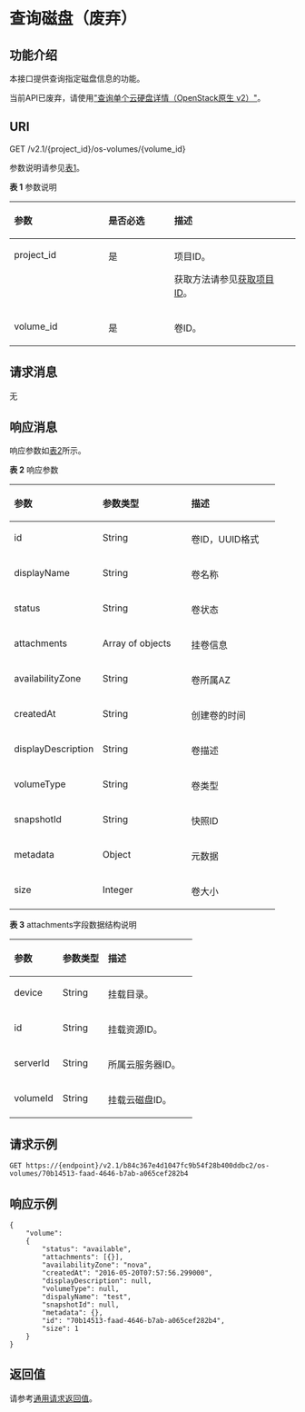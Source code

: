# 查询磁盘（废弃）<a name="ZH-CN_TOPIC_0065817711"></a>

## 功能介绍<a name="zh-cn_topic_0057973212_section18673210"></a>

本接口提供查询指定磁盘信息的功能。

当前API已废弃，请使用["查询单个云硬盘详情（OpenStack原生 v2）"](https://support.huaweicloud.com/api-evs/evs_04_2070.html)。

## URI<a name="zh-cn_topic_0057973212_section33841163"></a>

GET /v2.1/\{project\_id\}/os-volumes/\{volume\_id\}

参数说明请参见[表1](#zh-cn_topic_0057973212_table2814978410562)。

**表 1**  参数说明

<a name="zh-cn_topic_0057973212_table2814978410562"></a>
<table><thead align="left"><tr id="zh-cn_topic_0057973212_row4149654710562"><th class="cellrowborder" valign="top" width="33%" id="mcps1.2.4.1.1"><p id="p5187119"><a name="p5187119"></a><a name="p5187119"></a>参数</p>
</th>
<th class="cellrowborder" valign="top" width="23%" id="mcps1.2.4.1.2"><p id="p17503500"><a name="p17503500"></a><a name="p17503500"></a>是否必选</p>
</th>
<th class="cellrowborder" valign="top" width="44%" id="mcps1.2.4.1.3"><p id="p8497414"><a name="p8497414"></a><a name="p8497414"></a>描述</p>
</th>
</tr>
</thead>
<tbody><tr id="zh-cn_topic_0057973212_row3491217610562"><td class="cellrowborder" valign="top" width="33%" headers="mcps1.2.4.1.1 "><p id="zh-cn_topic_0057973212_p931403110562"><a name="zh-cn_topic_0057973212_p931403110562"></a><a name="zh-cn_topic_0057973212_p931403110562"></a>project_id</p>
</td>
<td class="cellrowborder" valign="top" width="23%" headers="mcps1.2.4.1.2 "><p id="zh-cn_topic_0057973212_p1623904210562"><a name="zh-cn_topic_0057973212_p1623904210562"></a><a name="zh-cn_topic_0057973212_p1623904210562"></a>是</p>
</td>
<td class="cellrowborder" valign="top" width="44%" headers="mcps1.2.4.1.3 "><p id="p37593705"><a name="p37593705"></a><a name="p37593705"></a>项目ID。</p>
<p id="p1180512217438"><a name="p1180512217438"></a><a name="p1180512217438"></a>获取方法请参见<a href="获取项目ID.md">获取项目ID</a>。</p>
</td>
</tr>
<tr id="zh-cn_topic_0057973212_row168831648104912"><td class="cellrowborder" valign="top" width="33%" headers="mcps1.2.4.1.1 "><p id="zh-cn_topic_0057973212_p588311484495"><a name="zh-cn_topic_0057973212_p588311484495"></a><a name="zh-cn_topic_0057973212_p588311484495"></a>volume_id</p>
</td>
<td class="cellrowborder" valign="top" width="23%" headers="mcps1.2.4.1.2 "><p id="zh-cn_topic_0057973212_p5883148154912"><a name="zh-cn_topic_0057973212_p5883148154912"></a><a name="zh-cn_topic_0057973212_p5883148154912"></a>是</p>
</td>
<td class="cellrowborder" valign="top" width="44%" headers="mcps1.2.4.1.3 "><p id="zh-cn_topic_0057973212_p788310481495"><a name="zh-cn_topic_0057973212_p788310481495"></a><a name="zh-cn_topic_0057973212_p788310481495"></a>卷ID。</p>
</td>
</tr>
</tbody>
</table>

## 请求消息<a name="zh-cn_topic_0057973212_section41255355"></a>

无

## 响应消息<a name="zh-cn_topic_0057973212_section35753879"></a>

响应参数如[表2](#zh-cn_topic_0057973212_table27581142)所示。

**表 2**  响应参数

<a name="zh-cn_topic_0057973212_table27581142"></a>
<table><thead align="left"><tr id="zh-cn_topic_0057973212_row31073981"><th class="cellrowborder" valign="top" width="33.33333333333333%" id="mcps1.2.4.1.1"><p id="p62404314"><a name="p62404314"></a><a name="p62404314"></a>参数</p>
</th>
<th class="cellrowborder" valign="top" width="33.33333333333333%" id="mcps1.2.4.1.2"><p id="p3528183"><a name="p3528183"></a><a name="p3528183"></a>参数类型</p>
</th>
<th class="cellrowborder" valign="top" width="33.33333333333333%" id="mcps1.2.4.1.3"><p id="p17347392"><a name="p17347392"></a><a name="p17347392"></a>描述</p>
</th>
</tr>
</thead>
<tbody><tr id="zh-cn_topic_0057973212_row49449215"><td class="cellrowborder" valign="top" width="33.33333333333333%" headers="mcps1.2.4.1.1 "><p id="zh-cn_topic_0057973212_p45963511"><a name="zh-cn_topic_0057973212_p45963511"></a><a name="zh-cn_topic_0057973212_p45963511"></a>id</p>
</td>
<td class="cellrowborder" valign="top" width="33.33333333333333%" headers="mcps1.2.4.1.2 "><p id="zh-cn_topic_0057973212_p32056895"><a name="zh-cn_topic_0057973212_p32056895"></a><a name="zh-cn_topic_0057973212_p32056895"></a>String</p>
</td>
<td class="cellrowborder" valign="top" width="33.33333333333333%" headers="mcps1.2.4.1.3 "><p id="zh-cn_topic_0057973212_p6109664"><a name="zh-cn_topic_0057973212_p6109664"></a><a name="zh-cn_topic_0057973212_p6109664"></a>卷ID，UUID格式</p>
</td>
</tr>
<tr id="zh-cn_topic_0057973212_row54986980"><td class="cellrowborder" valign="top" width="33.33333333333333%" headers="mcps1.2.4.1.1 "><p id="zh-cn_topic_0057973212_p24760409"><a name="zh-cn_topic_0057973212_p24760409"></a><a name="zh-cn_topic_0057973212_p24760409"></a>displayName</p>
</td>
<td class="cellrowborder" valign="top" width="33.33333333333333%" headers="mcps1.2.4.1.2 "><p id="zh-cn_topic_0057973212_p59436098"><a name="zh-cn_topic_0057973212_p59436098"></a><a name="zh-cn_topic_0057973212_p59436098"></a>String</p>
</td>
<td class="cellrowborder" valign="top" width="33.33333333333333%" headers="mcps1.2.4.1.3 "><p id="zh-cn_topic_0057973212_p57742226"><a name="zh-cn_topic_0057973212_p57742226"></a><a name="zh-cn_topic_0057973212_p57742226"></a>卷名称</p>
</td>
</tr>
<tr id="zh-cn_topic_0057973212_row49917988"><td class="cellrowborder" valign="top" width="33.33333333333333%" headers="mcps1.2.4.1.1 "><p id="zh-cn_topic_0057973212_p16825232"><a name="zh-cn_topic_0057973212_p16825232"></a><a name="zh-cn_topic_0057973212_p16825232"></a>status</p>
</td>
<td class="cellrowborder" valign="top" width="33.33333333333333%" headers="mcps1.2.4.1.2 "><p id="zh-cn_topic_0057973212_p20666548"><a name="zh-cn_topic_0057973212_p20666548"></a><a name="zh-cn_topic_0057973212_p20666548"></a>String</p>
</td>
<td class="cellrowborder" valign="top" width="33.33333333333333%" headers="mcps1.2.4.1.3 "><p id="zh-cn_topic_0057973212_p33321799"><a name="zh-cn_topic_0057973212_p33321799"></a><a name="zh-cn_topic_0057973212_p33321799"></a>卷状态</p>
</td>
</tr>
<tr id="zh-cn_topic_0057973212_row31460736"><td class="cellrowborder" valign="top" width="33.33333333333333%" headers="mcps1.2.4.1.1 "><p id="zh-cn_topic_0057973212_p65291693"><a name="zh-cn_topic_0057973212_p65291693"></a><a name="zh-cn_topic_0057973212_p65291693"></a>attachments</p>
</td>
<td class="cellrowborder" valign="top" width="33.33333333333333%" headers="mcps1.2.4.1.2 "><p id="zh-cn_topic_0057973212_p54135799"><a name="zh-cn_topic_0057973212_p54135799"></a><a name="zh-cn_topic_0057973212_p54135799"></a>Array of objects</p>
</td>
<td class="cellrowborder" valign="top" width="33.33333333333333%" headers="mcps1.2.4.1.3 "><p id="zh-cn_topic_0057973212_p44871424"><a name="zh-cn_topic_0057973212_p44871424"></a><a name="zh-cn_topic_0057973212_p44871424"></a>挂卷信息</p>
</td>
</tr>
<tr id="zh-cn_topic_0057973212_row1189633"><td class="cellrowborder" valign="top" width="33.33333333333333%" headers="mcps1.2.4.1.1 "><p id="zh-cn_topic_0057973212_p29251466"><a name="zh-cn_topic_0057973212_p29251466"></a><a name="zh-cn_topic_0057973212_p29251466"></a>availabilityZone</p>
</td>
<td class="cellrowborder" valign="top" width="33.33333333333333%" headers="mcps1.2.4.1.2 "><p id="zh-cn_topic_0057973212_p20558515"><a name="zh-cn_topic_0057973212_p20558515"></a><a name="zh-cn_topic_0057973212_p20558515"></a>String</p>
</td>
<td class="cellrowborder" valign="top" width="33.33333333333333%" headers="mcps1.2.4.1.3 "><p id="zh-cn_topic_0057973212_p62709254"><a name="zh-cn_topic_0057973212_p62709254"></a><a name="zh-cn_topic_0057973212_p62709254"></a>卷所属AZ</p>
</td>
</tr>
<tr id="zh-cn_topic_0057973212_row27512376"><td class="cellrowborder" valign="top" width="33.33333333333333%" headers="mcps1.2.4.1.1 "><p id="zh-cn_topic_0057973212_p13910022"><a name="zh-cn_topic_0057973212_p13910022"></a><a name="zh-cn_topic_0057973212_p13910022"></a>createdAt</p>
</td>
<td class="cellrowborder" valign="top" width="33.33333333333333%" headers="mcps1.2.4.1.2 "><p id="zh-cn_topic_0057973212_p52970008"><a name="zh-cn_topic_0057973212_p52970008"></a><a name="zh-cn_topic_0057973212_p52970008"></a>String</p>
</td>
<td class="cellrowborder" valign="top" width="33.33333333333333%" headers="mcps1.2.4.1.3 "><p id="zh-cn_topic_0057973212_p46529834"><a name="zh-cn_topic_0057973212_p46529834"></a><a name="zh-cn_topic_0057973212_p46529834"></a>创建卷的时间</p>
</td>
</tr>
<tr id="zh-cn_topic_0057973212_row16115327"><td class="cellrowborder" valign="top" width="33.33333333333333%" headers="mcps1.2.4.1.1 "><p id="zh-cn_topic_0057973212_p30273100"><a name="zh-cn_topic_0057973212_p30273100"></a><a name="zh-cn_topic_0057973212_p30273100"></a>displayDescription</p>
</td>
<td class="cellrowborder" valign="top" width="33.33333333333333%" headers="mcps1.2.4.1.2 "><p id="zh-cn_topic_0057973212_p36202017"><a name="zh-cn_topic_0057973212_p36202017"></a><a name="zh-cn_topic_0057973212_p36202017"></a>String</p>
</td>
<td class="cellrowborder" valign="top" width="33.33333333333333%" headers="mcps1.2.4.1.3 "><p id="zh-cn_topic_0057973212_p23168261"><a name="zh-cn_topic_0057973212_p23168261"></a><a name="zh-cn_topic_0057973212_p23168261"></a>卷描述</p>
</td>
</tr>
<tr id="zh-cn_topic_0057973212_row7187765"><td class="cellrowborder" valign="top" width="33.33333333333333%" headers="mcps1.2.4.1.1 "><p id="zh-cn_topic_0057973212_p45338124"><a name="zh-cn_topic_0057973212_p45338124"></a><a name="zh-cn_topic_0057973212_p45338124"></a>volumeType</p>
</td>
<td class="cellrowborder" valign="top" width="33.33333333333333%" headers="mcps1.2.4.1.2 "><p id="zh-cn_topic_0057973212_p48509390"><a name="zh-cn_topic_0057973212_p48509390"></a><a name="zh-cn_topic_0057973212_p48509390"></a>String</p>
</td>
<td class="cellrowborder" valign="top" width="33.33333333333333%" headers="mcps1.2.4.1.3 "><p id="zh-cn_topic_0057973212_p39879225"><a name="zh-cn_topic_0057973212_p39879225"></a><a name="zh-cn_topic_0057973212_p39879225"></a>卷类型</p>
</td>
</tr>
<tr id="zh-cn_topic_0057973212_row23368709"><td class="cellrowborder" valign="top" width="33.33333333333333%" headers="mcps1.2.4.1.1 "><p id="zh-cn_topic_0057973212_p13817278"><a name="zh-cn_topic_0057973212_p13817278"></a><a name="zh-cn_topic_0057973212_p13817278"></a>snapshotId</p>
</td>
<td class="cellrowborder" valign="top" width="33.33333333333333%" headers="mcps1.2.4.1.2 "><p id="zh-cn_topic_0057973212_p45457768"><a name="zh-cn_topic_0057973212_p45457768"></a><a name="zh-cn_topic_0057973212_p45457768"></a>String</p>
</td>
<td class="cellrowborder" valign="top" width="33.33333333333333%" headers="mcps1.2.4.1.3 "><p id="zh-cn_topic_0057973212_p16629678"><a name="zh-cn_topic_0057973212_p16629678"></a><a name="zh-cn_topic_0057973212_p16629678"></a>快照ID</p>
</td>
</tr>
<tr id="zh-cn_topic_0057973212_row15449375"><td class="cellrowborder" valign="top" width="33.33333333333333%" headers="mcps1.2.4.1.1 "><p id="zh-cn_topic_0057973212_p43439845"><a name="zh-cn_topic_0057973212_p43439845"></a><a name="zh-cn_topic_0057973212_p43439845"></a>metadata</p>
</td>
<td class="cellrowborder" valign="top" width="33.33333333333333%" headers="mcps1.2.4.1.2 "><p id="zh-cn_topic_0057973212_p28966593"><a name="zh-cn_topic_0057973212_p28966593"></a><a name="zh-cn_topic_0057973212_p28966593"></a>Object</p>
</td>
<td class="cellrowborder" valign="top" width="33.33333333333333%" headers="mcps1.2.4.1.3 "><p id="zh-cn_topic_0057973212_p64623316"><a name="zh-cn_topic_0057973212_p64623316"></a><a name="zh-cn_topic_0057973212_p64623316"></a>元数据</p>
</td>
</tr>
<tr id="zh-cn_topic_0057973212_row44738940"><td class="cellrowborder" valign="top" width="33.33333333333333%" headers="mcps1.2.4.1.1 "><p id="zh-cn_topic_0057973212_p67084362"><a name="zh-cn_topic_0057973212_p67084362"></a><a name="zh-cn_topic_0057973212_p67084362"></a>size</p>
</td>
<td class="cellrowborder" valign="top" width="33.33333333333333%" headers="mcps1.2.4.1.2 "><p id="zh-cn_topic_0057973212_p65124208"><a name="zh-cn_topic_0057973212_p65124208"></a><a name="zh-cn_topic_0057973212_p65124208"></a>Integer</p>
</td>
<td class="cellrowborder" valign="top" width="33.33333333333333%" headers="mcps1.2.4.1.3 "><p id="zh-cn_topic_0057973212_p64903654"><a name="zh-cn_topic_0057973212_p64903654"></a><a name="zh-cn_topic_0057973212_p64903654"></a>卷大小</p>
</td>
</tr>
</tbody>
</table>

**表 3**  attachments字段数据结构说明

<a name="zh-cn_topic_0057973212_table10694153118228"></a>
<table><thead align="left"><tr id="zh-cn_topic_0057973212_row1770213111229"><th class="cellrowborder" valign="top" width="26.502650265026507%" id="mcps1.2.4.1.1"><p id="p16689725015"><a name="p16689725015"></a><a name="p16689725015"></a>参数</p>
</th>
<th class="cellrowborder" valign="top" width="24.81248124812481%" id="mcps1.2.4.1.2"><p id="p6681718507"><a name="p6681718507"></a><a name="p6681718507"></a>参数类型</p>
</th>
<th class="cellrowborder" valign="top" width="48.684868486848686%" id="mcps1.2.4.1.3"><p id="p0822755015"><a name="p0822755015"></a><a name="p0822755015"></a>描述</p>
</th>
</tr>
</thead>
<tbody><tr id="zh-cn_topic_0057973212_row17709183112211"><td class="cellrowborder" valign="top" width="26.502650265026507%" headers="mcps1.2.4.1.1 "><p id="zh-cn_topic_0057973212_p5711203142219"><a name="zh-cn_topic_0057973212_p5711203142219"></a><a name="zh-cn_topic_0057973212_p5711203142219"></a>device</p>
</td>
<td class="cellrowborder" valign="top" width="24.81248124812481%" headers="mcps1.2.4.1.2 "><p id="zh-cn_topic_0057973212_p371215313222"><a name="zh-cn_topic_0057973212_p371215313222"></a><a name="zh-cn_topic_0057973212_p371215313222"></a>String</p>
</td>
<td class="cellrowborder" valign="top" width="48.684868486848686%" headers="mcps1.2.4.1.3 "><p id="zh-cn_topic_0057973212_p87146313224"><a name="zh-cn_topic_0057973212_p87146313224"></a><a name="zh-cn_topic_0057973212_p87146313224"></a>挂载目录。</p>
</td>
</tr>
<tr id="zh-cn_topic_0057973212_row11715153182215"><td class="cellrowborder" valign="top" width="26.502650265026507%" headers="mcps1.2.4.1.1 "><p id="zh-cn_topic_0057973212_p197177319224"><a name="zh-cn_topic_0057973212_p197177319224"></a><a name="zh-cn_topic_0057973212_p197177319224"></a>id</p>
</td>
<td class="cellrowborder" valign="top" width="24.81248124812481%" headers="mcps1.2.4.1.2 "><p id="zh-cn_topic_0057973212_p1719183182216"><a name="zh-cn_topic_0057973212_p1719183182216"></a><a name="zh-cn_topic_0057973212_p1719183182216"></a>String</p>
</td>
<td class="cellrowborder" valign="top" width="48.684868486848686%" headers="mcps1.2.4.1.3 "><p id="zh-cn_topic_0057973212_p97211331142215"><a name="zh-cn_topic_0057973212_p97211331142215"></a><a name="zh-cn_topic_0057973212_p97211331142215"></a>挂载资源ID。</p>
</td>
</tr>
<tr id="zh-cn_topic_0057973212_row117221431132216"><td class="cellrowborder" valign="top" width="26.502650265026507%" headers="mcps1.2.4.1.1 "><p id="zh-cn_topic_0057973212_p37244312222"><a name="zh-cn_topic_0057973212_p37244312222"></a><a name="zh-cn_topic_0057973212_p37244312222"></a>serverId</p>
</td>
<td class="cellrowborder" valign="top" width="24.81248124812481%" headers="mcps1.2.4.1.2 "><p id="zh-cn_topic_0057973212_p11726103113222"><a name="zh-cn_topic_0057973212_p11726103113222"></a><a name="zh-cn_topic_0057973212_p11726103113222"></a>String</p>
</td>
<td class="cellrowborder" valign="top" width="48.684868486848686%" headers="mcps1.2.4.1.3 "><p id="zh-cn_topic_0057973212_p18728731122219"><a name="zh-cn_topic_0057973212_p18728731122219"></a><a name="zh-cn_topic_0057973212_p18728731122219"></a>所属<span id="text1646744417513"><a name="text1646744417513"></a><a name="text1646744417513"></a>云服务器</span>ID。</p>
</td>
</tr>
<tr id="zh-cn_topic_0057973212_row1729193182219"><td class="cellrowborder" valign="top" width="26.502650265026507%" headers="mcps1.2.4.1.1 "><p id="zh-cn_topic_0057973212_p673013122218"><a name="zh-cn_topic_0057973212_p673013122218"></a><a name="zh-cn_topic_0057973212_p673013122218"></a>volumeId</p>
</td>
<td class="cellrowborder" valign="top" width="24.81248124812481%" headers="mcps1.2.4.1.2 "><p id="zh-cn_topic_0057973212_p1573210319222"><a name="zh-cn_topic_0057973212_p1573210319222"></a><a name="zh-cn_topic_0057973212_p1573210319222"></a>String</p>
</td>
<td class="cellrowborder" valign="top" width="48.684868486848686%" headers="mcps1.2.4.1.3 "><p id="zh-cn_topic_0057973212_p97342312223"><a name="zh-cn_topic_0057973212_p97342312223"></a><a name="zh-cn_topic_0057973212_p97342312223"></a>挂载云磁盘ID。</p>
</td>
</tr>
</tbody>
</table>

## 请求示例<a name="section1916812241102"></a>

```
GET https://{endpoint}/v2.1/b84c367e4d1047fc9b54f28b400ddbc2/os-volumes/70b14513-faad-4646-b7ab-a065cef282b4
```

## 响应示例<a name="section79186115409"></a>

```
{
    "volume": 
    {
        "status": "available",
        "attachments": [{}],
        "availabilityZone": "nova",
        "createdAt": "2016-05-20T07:57:56.299000",
        "displayDescription": null,
        "volumeType": null,
        "dispalyName": "test",
        "snapshotId": null,
        "metadata": {},
        "id": "70b14513-faad-4646-b7ab-a065cef282b4",
        "size": 1    
    }
}
```

## 返回值<a name="zh-cn_topic_0057973212_zh-cn_topic_0020212692_section22960139"></a>

请参考[通用请求返回值](通用请求返回值.md)。

